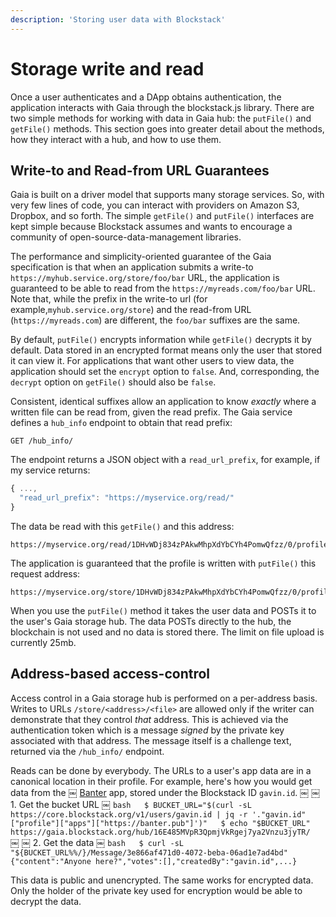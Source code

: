 ```yaml
---
description: 'Storing user data with Blockstack'
---
```


# Storage write and read

Once a user authenticates and a DApp obtains authentication, the application interacts with Gaia through the blockstack.js library. There are two simple methods for working with data in Gaia hub: the `putFile()` and `getFile()` methods. This section goes into greater detail about the methods, how they interact with a hub, and how to use them.

## Write-to and Read-from URL Guarantees

Gaia is built on a driver model that supports many storage services. So, with
very few lines of code, you can interact with providers on Amazon S3, Dropbox,
and so forth. The simple `getFile()` and `putFile()` interfaces are kept simple
because Blockstack assumes and wants to encourage a community of
open-source-data-management libraries.

The performance and simplicity-oriented guarantee of the Gaia specification is
that when an application submits a write-to
`https://myhub.service.org/store/foo/bar` URL, the application is guaranteed to
be able to read from the `https://myreads.com/foo/bar` URL. Note that, while the
prefix in the write-to url (for example,`myhub.service.org/store`) and the read-from URL
(`https://myreads.com`) are different, the `foo/bar` suffixes are the same.

By default, `putFile()` encrypts information while `getFile()` decrypts it by default. Data stored in an encrypted format means only the user that stored it can view it. For applications that want other users to view data, the application should set the `encrypt` option to `false`. And, corresponding, the `decrypt` option on `getFile()` should also be `false`.

Consistent, identical suffixes allow an application to know _exactly_ where a
written file can be read from, given the read prefix. The Gaia service defines a `hub_info` endpoint to obtain that read prefix:

```
GET /hub_info/
```

The endpoint returns a JSON object with a `read_url_prefix`, for example, if my service returns:

```javascript
{ ...,
  "read_url_prefix": "https://myservice.org/read/"
}
```

The data be read with this `getFile()` and this address:

```
https://myservice.org/read/1DHvWDj834zPAkwMhpXdYbCYh4PomwQfzz/0/profile.json
```

The application is guaranteed that the profile is written with `putFile()` this request address:

```
https://myservice.org/store/1DHvWDj834zPAkwMhpXdYbCYh4PomwQfzz/0/profile.json
```

When you use the `putFile()` method it takes the user data and POSTs it to the user's Gaia storage hub. The data POSTs directly to the hub, the blockchain is not used and no data is stored there. The limit on file upload is currently 25mb.

## Address-based access-control

Access control in a Gaia storage hub is performed on a per-address basis.
Writes to URLs `/store/<address>/<file>` are allowed only if the writer can
demonstrate that they control _that_ address. This is achieved via the
authentication token which is a message _signed_ by the private key associated
with that address. The message itself is a challenge text, returned via the
`/hub_info/` endpoint.

Reads can be done by everybody. The URLs to a user's app data are in a canonical location in their profile. For example, here's how you would get data from the
￼ [Banter](https://banter.pub/) app, stored under the Blockstack ID `gavin.id`.
￼
￼ 1. Get the bucket URL
￼ `bash ￼ $ BUCKET_URL="$(curl -sL https://core.blockstack.org/v1/users/gavin.id | jq -r '."gavin.id"["profile"]["apps"]["https://banter.pub"]')" ￼ $ echo "$BUCKET_URL" ￼ https://gaia.blockstack.org/hub/16E485MVpR3QpmjVkRgej7ya2Vnzu3jyTR/ ￼`
￼
￼ 2. Get the data
￼ `bash ￼ $ curl -sL "${BUCKET_URL%%/}/Message/3e866af471d0-4072-beba-06ad1e7ad4bd" ￼ {"content":"Anyone here?","votes":[],"createdBy":"gavin.id",...} ￼`

This data is public and unencrypted. The same works for encrypted data.
Only the holder of the private key used for
encryption would be able to decrypt the data.
